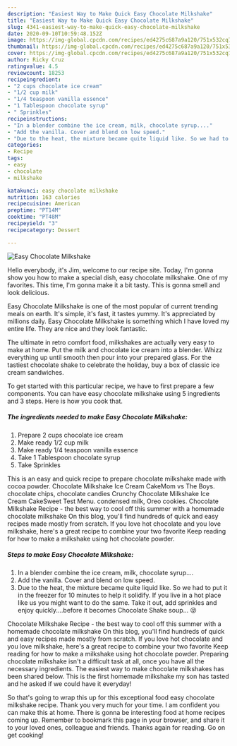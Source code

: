 ```yaml
---
description: "Easiest Way to Make Quick Easy Chocolate Milkshake"
title: "Easiest Way to Make Quick Easy Chocolate Milkshake"
slug: 4341-easiest-way-to-make-quick-easy-chocolate-milkshake
date: 2020-09-10T10:59:48.152Z
image: https://img-global.cpcdn.com/recipes/ed4275c687a9a120/751x532cq70/easy-chocolate-milkshake-recipe-main-photo.jpg
thumbnail: https://img-global.cpcdn.com/recipes/ed4275c687a9a120/751x532cq70/easy-chocolate-milkshake-recipe-main-photo.jpg
cover: https://img-global.cpcdn.com/recipes/ed4275c687a9a120/751x532cq70/easy-chocolate-milkshake-recipe-main-photo.jpg
author: Ricky Cruz
ratingvalue: 4.5
reviewcount: 18253
recipeingredient:
- "2 cups chocolate ice cream"
- "1/2 cup milk"
- "1/4 teaspoon vanilla essence"
- "1 Tablespoon chocolate syrup"
- " Sprinkles"
recipeinstructions:
- "In a blender combine the ice cream, milk, chocolate syrup...."
- "Add the vanilla. Cover and blend on low speed."
- "Due to the heat, the mixture became quite liquid like. So we had to put it in the freezer for 10 minutes to help it solidify. If you live in a hot place like us you might want to do the same. Take it out, add sprinkles and enjoy quickly....before it becomes Chocolate Shake soup... 😜"
categories:
- Recipe
tags:
- easy
- chocolate
- milkshake

katakunci: easy chocolate milkshake 
nutrition: 163 calories
recipecuisine: American
preptime: "PT14M"
cooktime: "PT48M"
recipeyield: "3"
recipecategory: Dessert

---
```



![Easy Chocolate Milkshake](https://img-global.cpcdn.com/recipes/ed4275c687a9a120/751x532cq70/easy-chocolate-milkshake-recipe-main-photo.jpg)

Hello everybody, it's Jim, welcome to our recipe site. Today, I'm gonna show you how to make a special dish, easy chocolate milkshake. One of my favorites. This time, I'm gonna make it a bit tasty. This is gonna smell and look delicious.

Easy Chocolate Milkshake is one of the most popular of current trending meals on earth. It's simple, it's fast, it tastes yummy. It's appreciated by millions daily. Easy Chocolate Milkshake is something which I have loved my entire life. They are nice and they look fantastic.

The ultimate in retro comfort food, milkshakes are actually very easy to make at home. Put the milk and chocolate ice cream into a blender. Whizz everything up until smooth then pour into your prepared glass. For the tastiest chocolate shake to celebrate the holiday, buy a box of classic ice cream sandwiches.


To get started with this particular recipe, we have to first prepare a few components. You can have easy chocolate milkshake using 5 ingredients and 3 steps. Here is how you cook that.

<!--inarticleads1-->

##### The ingredients needed to make Easy Chocolate Milkshake:

1. Prepare 2 cups chocolate ice cream
1. Make ready 1/2 cup milk
1. Make ready 1/4 teaspoon vanilla essence
1. Take 1 Tablespoon chocolate syrup
1. Take  Sprinkles


This is an easy and quick recipe to prepare chocolate milkshake made with cocoa powder. Chocolate Milkshake Ice Cream CakeMom vs The Boys. chocolate chips, chocolate candies Crunchy Chocolate Milkshake Ice Cream CakeSweet Test Menu. condensed milk, Oreo cookies. Chocolate Milkshake Recipe - the best way to cool off this summer with a homemade chocolate milkshake On this blog, you&#39;ll find hundreds of quick and easy recipes made mostly from scratch. If you love hot chocolate and you love milkshake, here&#39;s a great recipe to combine your two favorite Keep reading for how to make a milkshake using hot chocolate powder. 

<!--inarticleads2-->

##### Steps to make Easy Chocolate Milkshake:

1. In a blender combine the ice cream, milk, chocolate syrup....
1. Add the vanilla. Cover and blend on low speed.
1. Due to the heat, the mixture became quite liquid like. So we had to put it in the freezer for 10 minutes to help it solidify. If you live in a hot place like us you might want to do the same. Take it out, add sprinkles and enjoy quickly....before it becomes Chocolate Shake soup... 😜


Chocolate Milkshake Recipe - the best way to cool off this summer with a homemade chocolate milkshake On this blog, you&#39;ll find hundreds of quick and easy recipes made mostly from scratch. If you love hot chocolate and you love milkshake, here&#39;s a great recipe to combine your two favorite Keep reading for how to make a milkshake using hot chocolate powder. Preparing chocolate milkshake isn&#39;t a difficult task at all, once you have all the necessary ingredients. The easiest way to make chocolate milkshakes has been shared below. This is the first homemade milkshake my son has tasted and he asked if we could have it everyday! 

So that's going to wrap this up for this exceptional food easy chocolate milkshake recipe. Thank you very much for your time. I am confident you can make this at home. There is gonna be interesting food at home recipes coming up. Remember to bookmark this page in your browser, and share it to your loved ones, colleague and friends. Thanks again for reading. Go on get cooking!
